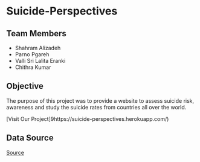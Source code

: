 # Suicide-Perspectives
 
## Team Members

- Shahram Alizadeh
- Parno Pgareh
- Valli Sri Lalita Eranki
- Chithra Kumar

## Objective
The purpose of this project was to provide a website to assess suicide risk, awareness and study the suicide rates from countries all over the world.

[Visit Our Project]9https://suicide-perspectives.herokuapp.com/)

## Data Source
[Source](https://www.who.int/gho/mental_health/suicide_rates/en/)
